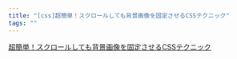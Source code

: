 ```yaml
---
title: "[css]超簡単！スクロールしても背景画像を固定させるCSSテクニック"
tags: ""
---
```


[超簡単！スクロールしても背景画像を固定させるCSSテクニック](https://takafumimegumi.com/blog/background-attachment)
